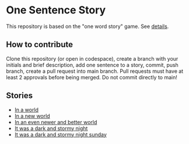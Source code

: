 # One Sentence Story
This repository is based on the "one word story" game. See [details](https://www.sbimprov.com/blog/2015/01/29/game-one-word-story). 

## How to contribute
Clone this repository (or open in codespace), create a branch with your initials and brief description, add one sentence to a story, commit, push branch, create a pull request into main branch. Pull requests must have at least 2 approvals before being merged. Do not commit directly to main!


## Stories

- [In a world](./in-a-world.md)
- [In a new world](./in-a-new-world.md)
- [In an even newer and better world](./in-an-even-newer-and-better-world.md)
- [It was a dark and stormy night](./it-was-a-dark-and-stormy-night.md)
- [It was a dark and stormy night sunday](./it-was-a-dak-and-stormy-night-sunday.md)